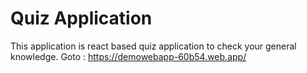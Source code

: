 # Quiz Application
This application is react based quiz application to check your general knowledge.
Goto : <https://demowebapp-60b54.web.app/>
